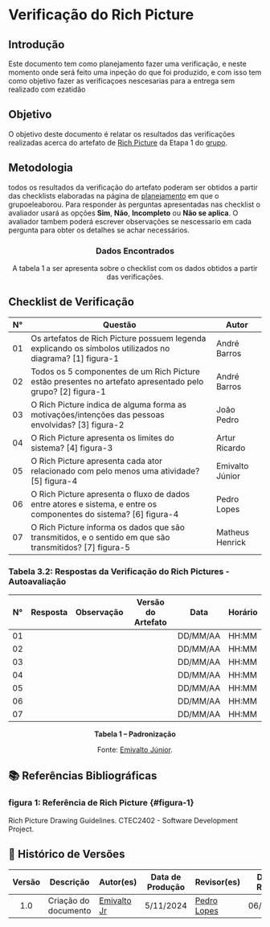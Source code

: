 # Verificação do Rich Picture



## Introdução

Este documento tem como planejamento fazer uma verificação, e neste momento onde será feito uma inpeção do que foi produzido, e com isso tem como objetivo fazer as verificaçoes nescesarias para a entrega sem realizado com ezatidão



## Objetivo

O objetivo deste documento é relatar os resultados das verificações realizadas acerca do artefato de [Rich Picture](https://requisitos-de-software.github.io/2024.2-MeuSUSDigital/pre-rastreabilidade/rich-picture/) da Etapa 1 do [grupo](https://requisitos-de-software.github.io/2024.2-MeuSUSDigital/).



## Metodologia

todos os resultados da verificação do artefato poderam ser obtidos a partir das checklists elaboradas na página de [planejamento](https://requisitos-de-software.github.io/2024.2-MeuSUSDigital/planejamento/cronograma-planejamento/) em que o grupoeleaborou. Para responder às perguntas apresentadas nas checklist o avaliador usará as opções **Sim**, **Não**, **Incompleto** ou **Não se aplica**. O avaliador tambem poderá escrever observações se nescessario em cada pergunta para obter os detalhes se achar necessários.



<center>

### Dados Encontrados

A tabela 1 a ser apresenta sobre o checklist com os dados obtidos a partir das verificações. 

</center>



## Checklist de Verificação

| N° |                      Questão                          | Autor |
|----|-------------------------------------------------------|-------|
| 01 | Os artefatos de Rich Picture possuem legenda explicando os símbolos utilizados no diagrama? [1] figura-1| André Barros |
| 02 | Todos os 5 componentes de um Rich Picture estão presentes no artefato apresentado pelo grupo? [2] figura-1 | André Barros |
| 03 | O Rich Picture indica de alguma forma as motivações/intenções das pessoas envolvidas? [3] figura-2 | João Pedro |
| 04 | O Rich Picture apresenta os limites do sistema? [4] figura-3 | Artur Ricardo |
| 05 | O Rich Picture apresenta cada ator relacionado com pelo menos uma atividade? [5] figura-4| Emivalto Júnior |
| 06 | O Rich Picture apresenta o fluxo de dados entre atores e sistema, e entre os componentes do sistema? [6] figura-4 | Pedro Lopes |
| 07 | O Rich Picture informa os dados que são transmitidos, e o sentido em que são transmitidos? [7] figura-5 | Matheus Henrick |

### Tabela 3.2: Respostas da Verificação do Rich Pictures - Autoavaliação

| N° | Resposta | Observação | Versão do Artefato | Data | Horário |
|----|----------|------------|--------------------|------|---------|
| 01 |  |  |  | DD/MM/AA | HH:MM |
| 02 |  |  |  | DD/MM/AA | HH:MM |
| 03 |  |  |  | DD/MM/AA | HH:MM |
| 04 |  |  |  | DD/MM/AA | HH:MM |
| 05 |  |  |  | DD/MM/AA | HH:MM |
| 06 |  |  |  | DD/MM/AA | HH:MM |
| 07 |  |  |  | DD/MM/AA | HH:MM |

<div align="center">
    <p><strong>Tabela 1 – Padronização</strong></p>
    <p>Fonte: <a href="https://github.com/EmivaltoJrr">Emivalto Júnior</a>.</p>
</div>



## 📚 Referências Bibliográficas

### figura 1: Referência de Rich Picture {#figura-1}


Rich Picture Drawing Guidelines. CTEC2402 - Software Development Project.

## 📑 Histórico de Versões

| Versão | Descrição | Autor(es) | Data de Produção | Revisor(es) | Data de Revisão | 
| :----: | --------- | --------- | :--------------: | ----------- | :-------------: |
|  1.0   | Criação do documento | [Emivalto Jr](https://github.com/EmivaltoJrr) | 5/11/2024 | [Pedro Lopes](https://github.com/pLopess) | 06/11/2024 |